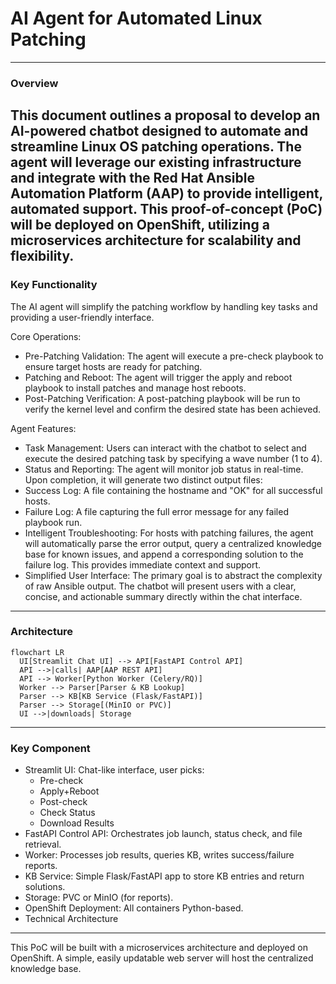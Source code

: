 # AI Agent for Automated Linux Patching
---
###  Overview
This document outlines a proposal to develop an AI-powered chatbot designed to automate and streamline Linux OS patching operations. The agent will leverage our existing infrastructure and integrate with the Red Hat Ansible Automation Platform (AAP) to provide intelligent, automated support. This proof-of-concept (PoC) will be deployed on OpenShift, utilizing a microservices architecture for scalability and flexibility.
---
### Key Functionality
The AI agent will simplify the patching workflow by handling key tasks and providing a user-friendly interface.

Core Operations: 
- Pre-Patching Validation: The agent will execute a pre-check playbook to ensure target hosts are ready for patching.
- Patching and Reboot: The agent will trigger the apply and reboot playbook to install patches and manage host reboots.
- Post-Patching Verification: A post-patching playbook will be run to verify the kernel level and confirm the desired state has been achieved.

Agent Features:
- Task Management: Users can interact with the chatbot to select and execute the desired patching task by specifying a wave number (1 to 4).
- Status and Reporting: The agent will monitor job status in real-time. Upon completion, it will generate two distinct output files:
- Success Log: A file containing the hostname and "OK" for all successful hosts.
- Failure Log: A file capturing the full error message for any failed playbook run.
- Intelligent Troubleshooting: For hosts with patching failures, the agent will automatically parse the error output, query a centralized knowledge base for known issues, and append a corresponding solution to the failure log. This provides immediate context and support.
- Simplified User Interface: The primary goal is to abstract the complexity of raw Ansible output. The chatbot will present users with a clear, concise, and actionable summary directly within the chat interface.

---
### Architecture
```
flowchart LR
  UI[Streamlit Chat UI] --> API[FastAPI Control API]
  API -->|calls| AAP[AAP REST API]
  API --> Worker[Python Worker (Celery/RQ)]
  Worker --> Parser[Parser & KB Lookup]
  Parser --> KB[KB Service (Flask/FastAPI)]
  Parser --> Storage[(MinIO or PVC)]
  UI -->|downloads| Storage
```
---
### Key Component
- Streamlit UI: Chat-like interface, user picks:
  - Pre-check
  - Apply+Reboot
  - Post-check
  - Check Status
  - Download Results
- FastAPI Control API: Orchestrates job launch, status check, and file retrieval.
- Worker: Processes job results, queries KB, writes success/failure reports.
- KB Service: Simple Flask/FastAPI app to store KB entries and return solutions.
- Storage: PVC or MinIO (for reports).
- OpenShift Deployment: All containers Python-based.
- Technical Architecture
---

This PoC will be built with a microservices architecture and deployed on OpenShift. A simple, easily updatable web server will host the centralized knowledge base.

